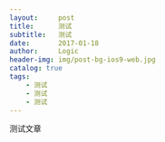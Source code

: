 ```yaml
---
layout:     post
title:      测试
subtitle:   测试
date:       2017-01-18
author:     Logic
header-img: img/post-bg-ios9-web.jpg
catalog: true
tags:
    - 测试
    - 测试
    - 测试
---
```



测试文章